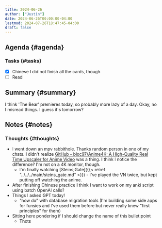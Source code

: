 ```yaml
---
title: 2024-06-26
author: ["Justin"]
date: 2024-06-26T00:00:00-04:00
lastmod: 2024-07-26T18:47:45-04:00
draft: false
---
```


<div class="outline-1 jvc">

## Agenda {#agenda}

<div class="outline-2 jvc">

### Tasks {#tasks}

-   [X] Chinese
    I did not finish all the cards, though
-   [ ] Read

</div>

</div>

<div class="outline-1 jvc">

## Summary {#summary}

I think 'The Bear' premieres today, so probably more lazy of a day. Okay, no I
misread things. I guess it's tomorrow?

</div>

<div class="outline-1 jvc">

## Notes {#notes}

<div class="outline-2 jvc">

### Thoughts {#thoughts}

-   I went down an mpv rabbithole. Thanks random person in one of my chats. I
    didn't realize [GitHub - bloc97/Anime4K: A High-Quality Real Time Upscaler for
    Anime Video](https://github.com/bloc97/Anime4K) was a thing. I think I notice the difference? I'm not on a 4K
    monitor, though.
    -   I'm finally watching [Steins;Gate]({{< relref "../../../main/steins_gate.md" >}}) - I've played the VN twice, but kept
        putting off watching the anime.
-   After finishing Chinese practice I think I want to work on my anki script
    using batch OpenAI calls?
-   Things I asked GPT today!
    -   "how do" with database migration tools (I'm building some side apps for
        funsies and I've used them before but never really knew "first principles"
        for them)
-   Sitting here pondering if I should change the name of this bullet point
    -   Thots

</div>

</div>
